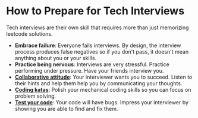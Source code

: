 # How to Prepare for Tech Interviews

Tech interviews are their own skill that requires more than just memorizing leetcode solutions.

* **Embrace failure**: Everyone fails interviews. By design, the interview process produces false negatives so if you don't pass, it doesn't mean anything about you or your skills. 
* **Practice being nervous**: Interviews are very stressful. Practice performing under pressure. Have your friends interview you. 
* **[Collaborative attitude](/general/collaboration.md)**: Your interviewer wants you to succeed. Listen to their hints and help them help you by communicating your thoughts.
* **[Coding katas](/_pages/coding-katas.html)**: Polish your mechanical coding skills so you can focus on problem solving.
* **[Test your code](/code/testing.md)**: Your code will have bugs. Impress your interviewer by showing you are able to find and fix them.
